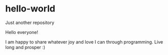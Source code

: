 # hello-world
Just another repository

Hello everyone!

I am happy to share whatever joy and love I can through programming. Live long and prosper :)
